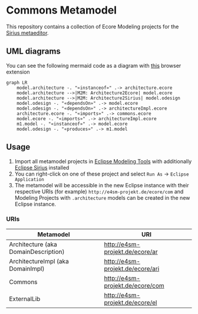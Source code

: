 # Commons Metamodel

This repository contains a collection of Ecore Modeling projects for the [Sirius metaeditor](https://github.com/tuiSSE/sirius-meta-editor).

## UML diagrams

You can see the following mermaid code as a diagram with [this](https://github.com/BackMarket/github-mermaid-extension) browser extension
```mermaid
graph LR
	model.architecture -. "«instanceof»" .-> architecture.ecore
	model.architecture -->|M2M: Architecture2Ecore| model.ecore
	model.architecture -->|M2M: Architecture2Sirius| model.odesign
	model.odesign -. "«dependsOn»" .-> model.ecore
	model.odesign -. "«dependsOn»" .-> architectureImpl.ecore
	architecture.ecore -. "«imports»" .-> commons.ecore
    model.ecore -. "«imports»" .-> architectureImpl.ecore
	m1.model -. "«instanceof»" .-> model.ecore
	model.odesign -. "«produces»" .-> m1.model
```

## Usage

1. Import all metamodel projects in [Eclipse Modeling Tools](https://www.eclipse.org/downloads/packages) with additionally [Eclipse Sirius](https://www.eclipse.org/sirius) installed
2. You can right-click on one of these project and select `Run As` -> `Eclipse Application`
3. The metamodel will be accessible in the new Eclipse instance with their respective URIs (for example) `http://e4sm-projekt.de/ecore/com` and Modeling Projects with `.architecture` models can be created in the new Eclipse instance.

### URIs

| Metamodel | URI |
|-|-|
|Architecture (aka DomainDescription) | http://e4sm-projekt.de/ecore/ar |
|ArchitectureImpl (aka DomainImpl) | http://e4sm-projekt.de/ecore/ari |
|Commons | http://e4sm-projekt.de/ecore/com |
|ExternalLib | http://e4sm-projekt.de/ecore/el |
